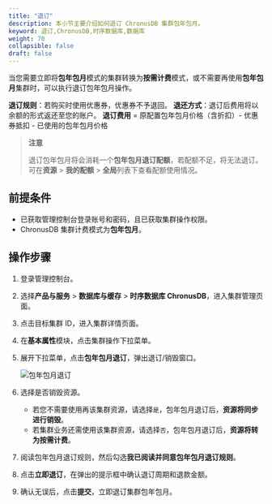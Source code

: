 ```yaml
---
title: "退订"
description: 本小节主要介绍如何退订 ChronusDB 集群包年包月。 
keyword: 退订,ChronusDB,时序数据库,数据库
weight: 70
collapsible: false
draft: false
---
```


当您需要立即将**包年包月**模式的集群转换为**按需计费**模式，或不需要再使用**包年包月**集群时，可以执行退订包年包月操作。

**退订规则**：若购买时使用优惠券，优惠券不予退回。
**退还方式**：退订后费用将以余额的形式返还至您的账户。
**退订费用** = 原配置包年包月价格（含折扣）- 优惠券抵扣 - 已使用的包年包月价格

> **注意**
> 
> 退订包年包月将会消耗一个**包年包月退订配额**，若配额不足，将无法退订。可在**资源** > **我的配额** > **全局**列表下查看配额使用情况。

## 前提条件

- 已获取管理控制台登录账号和密码，且已获取集群操作权限。
- ChronusDB 集群计费模式为**包年包月**。

## 操作步骤

1. 登录管理控制台。
2. 选择**产品与服务** > **数据库与缓存** > **时序数据库 ChronusDB**，进入集群管理页面。
3. 点击目标集群 ID，进入集群详情页面。
4. 在**基本属性**模块，点击集群操作下拉菜单。
5. 展开下拉菜单，点击**包年包月退订**，弹出退订/销毁窗口。
   
   <img src="../../../_images/subscribe.png" alt="包年包月退订" style="zoom:100%;" />

6. 选择是否销毁资源。

   - 若您不需要使用再该集群资源，请选择`是`，包年包月退订后，**资源将同步进行销毁**。
   - 若集群业务还需使用该集群资源，请选择`否`，包年包月退订后，**资源将转为按需计费**。

7. 阅读包年包月退订规则，然后勾选**我已阅读并同意包年包月退订规则**。
8. 点击**立即退订**，在弹出的提示框中确认退订周期和退款金额。
9. 确认无误后，点击**提交**，立即退订集群包年包月。

